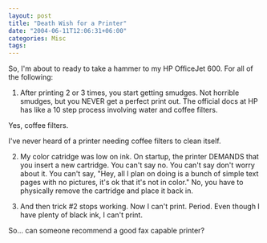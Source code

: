 ```yaml
---
layout: post
title: "Death Wish for a Printer"
date: "2004-06-11T12:06:31+06:00"
categories: Misc 
tags: 
---
```


So, I'm about to ready to take a hammer to my HP OfficeJet 600. For all of the following:

1) After printing 2 or 3 times, you start getting smudges. Not horrible smudges, but you NEVER get a perfect print out. The official docs at HP has like a 10 step process involving water and coffee filters.

Yes, coffee filters.

I've never heard of a printer needing coffee filters to clean itself.

2) My color catridge was low on ink. On startup, the printer DEMANDS that you insert a new cartridge. You can't say no. You can't say don't worry about it. You can't say, "Hey, all I plan on doing is a bunch of simple text pages with no pictures, it's ok that it's not in color." No, you have to physically remove the cartridge and place it back in.

3) And then trick #2 stops working. Now I can't print. Period. Even though I have plenty of black ink, I can't print.

So... can someone recommend a good fax capable printer?